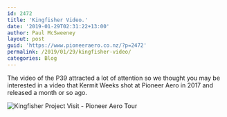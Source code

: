 ```yaml
---
id: 2472
title: 'Kingfisher Video.'
date: '2019-01-29T02:31:22+13:00'
author: Paul McSweeney
layout: post
guid: 'https://www.pioneeraero.co.nz/?p=2472'
permalink: /2019/01/29/kingfisher-video/
categories: Blog
---
```


The video of the P39 attracted a lot of attention so we thought you may be interested in a video that Kermit Weeks shot at Pioneer Aero in 2017 and released a month or so ago.

![Kingfisher Project Visit - Pioneer Aero Tour](https://www.youtube.com/embed/YtPgnG49JC0)
